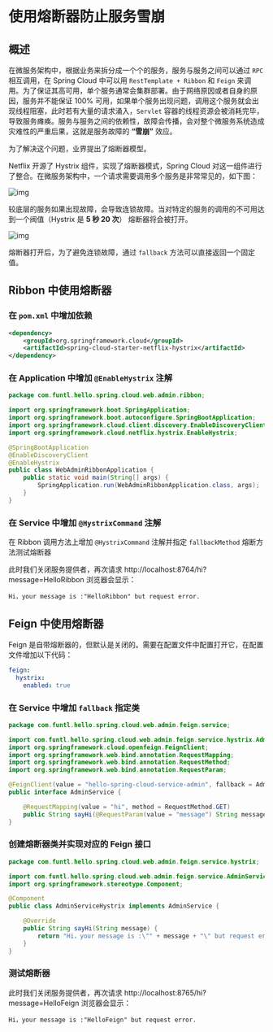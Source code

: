 # 使用熔断器防止服务雪崩

## 概述

在微服务架构中，根据业务来拆分成一个个的服务，服务与服务之间可以通过 `RPC` 相互调用，在 Spring Cloud 中可以用 `RestTemplate + Ribbon` 和 `Feign` 来调用。为了保证其高可用，单个服务通常会集群部署。由于网络原因或者自身的原因，服务并不能保证 100% 可用，如果单个服务出现问题，调用这个服务就会出现线程阻塞，此时若有大量的请求涌入，`Servlet` 容器的线程资源会被消耗完毕，导致服务瘫痪。服务与服务之间的依赖性，故障会传播，会对整个微服务系统造成灾难性的严重后果，这就是服务故障的 **“雪崩”** 效应。

为了解决这个问题，业界提出了熔断器模型。

Netflix 开源了 Hystrix 组件，实现了熔断器模式，Spring Cloud 对这一组件进行了整合。在微服务架构中，一个请求需要调用多个服务是非常常见的，如下图：

![img](https://funtl.com/assets/Lusifer201805292246007.png)

较底层的服务如果出现故障，会导致连锁故障。当对特定的服务的调用的不可用达到一个阀值（Hystrix 是 **5 秒 20 次**） 熔断器将会被打开。

![img](https://funtl.com/assets/Lusifer201805292246008.png)

熔断器打开后，为了避免连锁故障，通过 `fallback` 方法可以直接返回一个固定值。



## Ribbon 中使用熔断器

### 在 `pom.xml` 中增加依赖

```xml
<dependency>
    <groupId>org.springframework.cloud</groupId>
    <artifactId>spring-cloud-starter-netflix-hystrix</artifactId>
</dependency>
```

### 在 Application 中增加 `@EnableHystrix` 注解

```java
package com.funtl.hello.spring.cloud.web.admin.ribbon;

import org.springframework.boot.SpringApplication;
import org.springframework.boot.autoconfigure.SpringBootApplication;
import org.springframework.cloud.client.discovery.EnableDiscoveryClient;
import org.springframework.cloud.netflix.hystrix.EnableHystrix;

@SpringBootApplication
@EnableDiscoveryClient
@EnableHystrix
public class WebAdminRibbonApplication {
    public static void main(String[] args) {
        SpringApplication.run(WebAdminRibbonApplication.class, args);
    }
}
```

### 在 Service 中增加 `@HystrixCommand` 注解

在 Ribbon 调用方法上增加 `@HystrixCommand` 注解并指定 `fallbackMethod` 熔断方法测试熔断器

此时我们关闭服务提供者，再次请求 http://localhost:8764/hi?message=HelloRibbon 浏览器会显示：

```text
Hi，your message is :"HelloRibbon" but request error.
```



## Feign 中使用熔断器

Feign 是自带熔断器的，但默认是关闭的。需要在配置文件中配置打开它，在配置文件增加以下代码：

```yaml
feign:
  hystrix:
    enabled: true
```

### 在 Service 中增加 `fallback` 指定类

```java
package com.funtl.hello.spring.cloud.web.admin.feign.service;

import com.funtl.hello.spring.cloud.web.admin.feign.service.hystrix.AdminServiceHystrix;
import org.springframework.cloud.openfeign.FeignClient;
import org.springframework.web.bind.annotation.RequestMapping;
import org.springframework.web.bind.annotation.RequestMethod;
import org.springframework.web.bind.annotation.RequestParam;

@FeignClient(value = "hello-spring-cloud-service-admin", fallback = AdminServiceHystrix.class)
public interface AdminService {

    @RequestMapping(value = "hi", method = RequestMethod.GET)
    public String sayHi(@RequestParam(value = "message") String message);
}
```

### 创建熔断器类并实现对应的 Feign 接口

```java
package com.funtl.hello.spring.cloud.web.admin.feign.service.hystrix;

import com.funtl.hello.spring.cloud.web.admin.feign.service.AdminService;
import org.springframework.stereotype.Component;

@Component
public class AdminServiceHystrix implements AdminService {

    @Override
    public String sayHi(String message) {
        return "Hi，your message is :\"" + message + "\" but request error.";
    }
}
```

### 测试熔断器

此时我们关闭服务提供者，再次请求 http://localhost:8765/hi?message=HelloFeign 浏览器会显示：

```text
Hi，your message is :"HelloFeign" but request error.
```